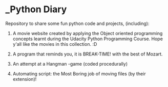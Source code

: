 # _Python Diary
Repository to share some fun python code and projects, (including):
1. A movie website created by applying the Object oriented programming concepts learnt during the Udacity Python Programming Course.
Hope y'all like the movies in this collection. :D

2. A program that reminds you, it is BREAK-TIME! with the best of Mozart.

3. An attempt at a Hangman -game (coded procedurally) 

4. Automating script: the Most Boring job of moving files (by their extension)!
